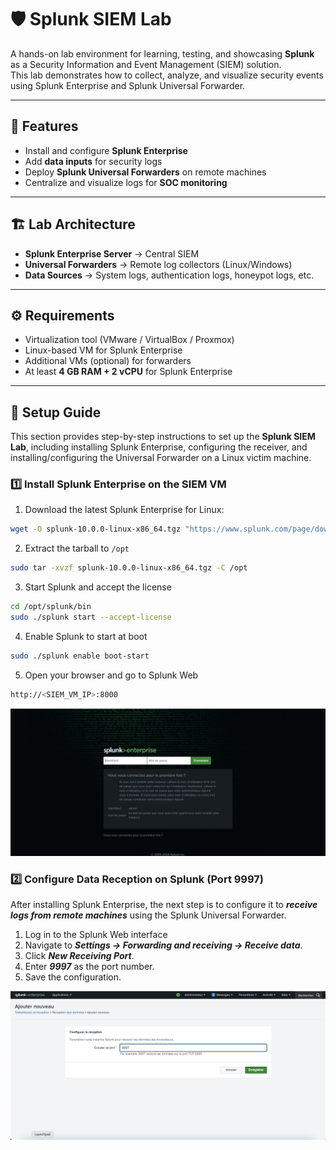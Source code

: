 # 🛡️ Splunk SIEM Lab

A hands-on lab environment for learning, testing, and showcasing **Splunk** as a Security Information and Event Management (SIEM) solution.  
This lab demonstrates how to collect, analyze, and visualize security events using Splunk Enterprise and Splunk Universal Forwarder.

---

## 🚀 Features
- Install and configure **Splunk Enterprise**  
- Add **data inputs** for security logs  
- Deploy **Splunk Universal Forwarders** on remote machines  
- Centralize and visualize logs for **SOC monitoring**  

---

## 🏗️ Lab Architecture
- **Splunk Enterprise Server** → Central SIEM  
- **Universal Forwarders** → Remote log collectors (Linux/Windows)  
- **Data Sources** → System logs, authentication logs, honeypot logs, etc.  

---

## ⚙️ Requirements
- Virtualization tool (VMware / VirtualBox / Proxmox)  
- Linux-based VM for Splunk Enterprise  
- Additional VMs (optional) for forwarders  
- At least **4 GB RAM + 2 vCPU** for Splunk Enterprise  

---

## 📖 Setup Guide

This section provides step-by-step instructions to set up the **Splunk SIEM Lab**, including installing Splunk Enterprise, configuring the receiver, and installing/configuring the Universal Forwarder on a Linux victim machine.

### 1️⃣ Install Splunk Enterprise on the SIEM VM

1. Download the latest Splunk Enterprise for Linux:

```bash
wget -O splunk-10.0.0-linux-x86_64.tgz "https://www.splunk.com/page/download_track?file=10.0.0/linux/splunk-10.0.0.tgz"
```

2. Extract the tarball to `/opt`
   
```bash
sudo tar -xvzf splunk-10.0.0-linux-x86_64.tgz -C /opt
```

3. Start Splunk and accept the license

```bash
cd /opt/splunk/bin
sudo ./splunk start --accept-license
```

4. Enable Splunk to start at boot

```bash
sudo ./splunk enable boot-start
```

5. Open your browser and go to Splunk Web

```bash
http://<SIEM_VM_IP>:8000
```

![Splunk Login Page](./screenshots/splunk_login.png)


### 2️⃣ Configure Data Reception on Splunk (Port 9997)
After installing Splunk Enterprise, the next step is to configure it to ***receive logs from remote machines*** using the Splunk Universal Forwarder.

1. Log in to the Splunk Web interface
2. Navigate to ***Settings → Forwarding and receiving → Receive data***.
3. Click ***New Receiving Port***.
4. Enter ***9997*** as the port number.
5. Save the configuration.


![Splunk Data Reception](./screenshots/splunk_data_reception.png)

